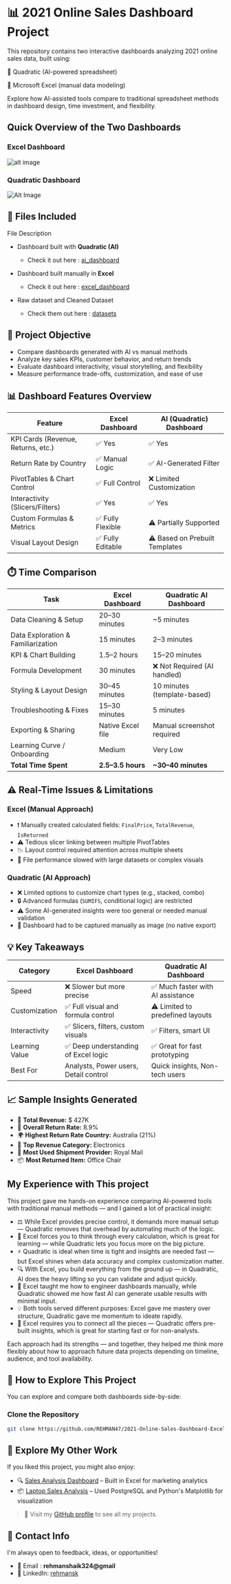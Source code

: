 # 📊 2021 Online Sales Dashboard Project
This repository contains two interactive dashboards analyzing 2021 online sales data, built using:

🤖 Quadratic (AI-powered spreadsheet)

📘 Microsoft Excel (manual data modeling)

Explore how AI-assisted tools compare to traditional spreadsheet methods in dashboard design, time investment, and flexibility.

## Quick Overview of the Two Dashboards

### Excel Dashboard                                         
![alt image](/dashboard%20Images/online_sales_dashboard.png)

### Quadratic Dashboard
![Alt Image](/dashboard%20Images/online_sales_dashboard(AI).png)


## 📁 Files Included

File Description
- Dashboard built with **Quadratic (AI)** 
    - Check it out here : [ai_dashboard](https://app.quadratichq.com/file/7d10dee7-470d-4f52-a283-53ba04b69704)

- Dashboard built manually in **Excel**
    - Check it out here : [excel_dashboard](https://1drv.ms/x/c/b4d80ab29e72285d/EZQ2ee4GwcZEkDldapk6mQcBuuPdH-uf1IZ4Lhw-DRroPA?e=Ga9rJX)   
- Raw dataset and Cleaned Dataset   
    - Check them out here : [datasets](/datasets/)



## 🧠 Project Objective
- Compare dashboards generated with AI vs manual methods
- Analyze key sales KPIs, customer behavior, and return trends
- Evaluate dashboard interactivity, visual storytelling, and flexibility
- Measure performance trade-offs, customization, and ease of use

## 📊 Dashboard Features Overview

| Feature                          | Excel Dashboard         | AI (Quadratic) Dashboard     |
|----------------------------------|--------------------------|-------------------------------|
| KPI Cards (Revenue, Returns, etc.) | ✅ Yes                 | ✅ Yes                         |
| Return Rate by Country           | ✅ Manual Logic          | ✅ AI-Generated Filter         |
| PivotTables & Chart Control      | ✅ Full Control          | ❌ Limited Customization       |
| Interactivity (Slicers/Filters)  | ✅ Yes                   | ✅ Yes                         |
| Custom Formulas & Metrics        | ✅ Fully Flexible        | ⚠️ Partially Supported         |
| Visual Layout Design             | ✅ Fully Editable        | ⚠️ Based on Prebuilt Templates |


## ⏱️ Time Comparison

| Task                             | Excel Dashboard         | Quadratic AI Dashboard     |
|----------------------------------|--------------------------|-----------------------------|
| Data Cleaning & Setup            | 20–30 minutes            | ~5 minutes                  |
| Data Exploration & Familiarization | 15 minutes             | 2–3 minutes                 |
| KPI & Chart Building             | 1.5–2 hours              | 15–20 minutes               |
| Formula Development              | 30 minutes               | ❌ Not Required (AI handled) |
| Styling & Layout Design          | 30–45 minutes            | 10 minutes (template-based) |
| Troubleshooting & Fixes          | 15–30 minutes            | 5 minutes                   |
| Exporting & Sharing              | Native Excel file        | Manual screenshot required  |
| Learning Curve / Onboarding      | Medium                   | Very Low                    |
| **Total Time Spent**             | **2.5–3.5 hours**        | **~30–40 minutes**          |

## ⚠️ Real-Time Issues & Limitations

###  Excel (Manual Approach)
- ❗ Manually created calculated fields: `FinalPrice`, `TotalRevenue`, `IsReturned`
- ⚠️ Tedious slicer linking between multiple PivotTables
- 📉 Layout control required attention across multiple sheets
- 💾 File performance slowed with large datasets or complex visuals

###  Quadratic (AI Approach)
- ❌ Limited options to customize chart types (e.g., stacked, combo)
- 🔒 Advanced formulas (`SUMIFS`, conditional logic) are restricted
- ⚠️ Some AI-generated insights were too general or needed manual validation
- 📸 Dashboard had to be captured manually as image (no native export)


## 💡 Key Takeaways

| Category       | Excel Dashboard                      | Quadratic AI Dashboard              |
|----------------|---------------------------------------|-------------------------------------|
| Speed          | ❌ Slower but more precise            | ✅ Much faster with AI assistance    |
| Customization  | ✅ Full visual and formula control     | ⚠️ Limited to predefined layouts     |
| Interactivity  | ✅ Slicers, filters, custom visuals    | ✅ Filters, smart UI                 |
| Learning Value | ✅ Deep understanding of Excel logic   | ✅ Great for fast prototyping        |
| Best For       | Analysts, Power users, Detail control | Quick insights, Non-tech users      |


## 📈 Sample Insights Generated

- 🧾 **Total Revenue:** $ 427K
- 🔁 **Overall Return Rate:** 8.9%
- 🌍 **Highest Return Rate Country:** Australia (21%)
- 🛒 **Top Revenue Category:** Electronics
- 🚚 **Most Used Shipment Provider:** Royal Mail
- 📦 **Most Returned Item:** Office Chair

## My Experience with This project 

This project gave me hands-on experience comparing AI-powered tools with traditional manual methods — and I gained a lot of practical insight:

- ⚖️ While Excel provides precise control, it demands more manual setup — Quadratic removes that overhead by automating much of the logic.
- 🧠 Excel forces you to think through every calculation, which is great for learning — while Quadratic lets you focus more on the big picture.
- ⚡ Quadratic is ideal when time is tight and insights are needed fast — but Excel shines when data accuracy and complex customization matter.
- 🔍 With Excel, you build everything from the ground up — in Quadratic, AI does the heavy lifting so you can validate and adjust quickly.
- 🎯 Excel taught me how to engineer dashboards manually, while Quadratic showed me how fast AI can generate usable results with minimal input.
- 💡 Both tools served different purposes: Excel gave me mastery over structure, Quadratic gave me momentum to ideate rapidly.
- 🧩 Excel requires you to connect all the pieces — Quadratic offers pre-built insights, which is great for starting fast or for non-analysts.

Each approach had its strengths — and together, they helped me think more flexibly about how to approach future data projects depending on timeline, audience, and tool availability.



## 🚀 How to Explore This Project

You can explore and compare both dashboards side-by-side:

###  Clone the Repository
```bash
git clone https://github.com/REHMAN47/2021-Online-Sales-Dashboard-Excel-vs-AI.git
```

## 📂 Explore My Other Work

If you liked this project, you might also enjoy:

- 🔍 [Sales Analysis Dashboard](https://github.com/REHMAN47/Sales_Analysis_Dashboard.git) – Built in Excel for marketing analytics
- 📦 [Laptop Sales Analysis](https://github.com/REHMAN47/Laptop_sales_project.git) – Used PostgreSQL and Python's Matplotlib for visualization

> 🔗 Visit my [GitHub profile](https://github.com/REHMAN47) to see all my projects.


## 🔗 Contact Info
I'm always open to feedback, ideas, or opportunities!


- 📧 Email : **rehmanshaik324@gmail**
- 💼 LinkedIn: [rehmansk](https://www.linkedin.com/in/rehmansk/)


